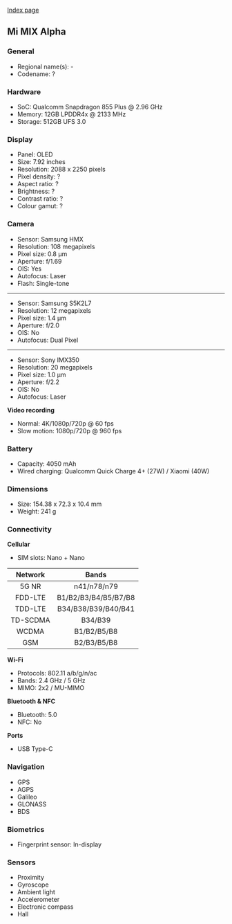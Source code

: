 [Index page](../../)

## Mi MIX Alpha

### General

* Regional name(s): -
* Codename: ?

### Hardware

* SoC: Qualcomm Snapdragon 855 Plus @ 2.96 GHz
* Memory: 12GB LPDDR4x @ 2133 MHz
* Storage: 512GB UFS 3.0

### Display

* Panel: OLED
* Size: 7.92 inches
* Resolution: 2088 x 2250 pixels
* Pixel density: ?
* Aspect ratio: ?
* Brightness: ?
* Contrast ratio: ?
* Colour gamut: ?

### Camera

* Sensor: Samsung HMX
* Resolution: 108 megapixels
* Pixel size: 0.8 µm
* Aperture: f/1.69
* OIS: Yes
* Autofocus: Laser
* Flash: Single-tone

---

* Sensor: Samsung S5K2L7
* Resolution: 12 megapixels
* Pixel size: 1.4 µm
* Aperture: f/2.0
* OIS: No
* Autofocus: Dual Pixel

---

* Sensor: Sony IMX350
* Resolution: 20 megapixels
* Pixel size: 1.0 µm
* Aperture: f/2.2
* OIS: No
* Autofocus: Laser

**Video recording**

* Normal: 4K/1080p/720p @ 60 fps
* Slow motion: 1080p/720p @ 960 fps

### Battery

* Capacity: 4050 mAh
* Wired charging: Qualcomm Quick Charge 4+ (27W) / Xiaomi (40W)

### Dimensions

* Size: 154.38 x 72.3 x 10.4 mm
* Weight: 241 g

### Connectivity

**Cellular**

* SIM slots: Nano + Nano

| Network | Bands |
|:--------:|:--------------------:|
| 5G NR | n41/n78/n79 |
| FDD-LTE | B1/B2/B3/B4/B5/B7/B8 |
| TDD-LTE | B34/B38/B39/B40/B41 |
| TD-SCDMA | B34/B39 |
| WCDMA | B1/B2/B5/B8 |
| GSM | B2/B3/B5/B8 |

**Wi-Fi**

* Protocols: 802.11 a/b/g/n/ac
* Bands: 2.4 GHz / 5 GHz
* MIMO: 2x2 / MU-MIMO

**Bluetooth & NFC**

* Bluetooth: 5.0
* NFC: No

**Ports**

* USB Type-C

### Navigation

* GPS
* AGPS
* Galileo
* GLONASS
* BDS

### Biometrics

* Fingerprint sensor: In-display

### Sensors

* Proximity
* Gyroscope
* Ambient light
* Accelerometer
* Electronic compass
* Hall
